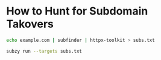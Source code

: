 # How to Hunt for Subdomain Takovers

```bash
echo example.com | subfinder | httpx-toolkit > subs.txt

subzy run --targets subs.txt
```
